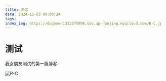 ```yaml
---
title: 测试
date: 2024-11-03 00:00:24
tags:
index_img: https://dognew-1312375098.cos.ap-nanjing.myqcloud.com/R-C.jpg
---
```


# 测试

我女朋友测试的第一篇博客

![R-C](https://dognew-1312375098.cos.ap-nanjing.myqcloud.com/R-C.jpg)
